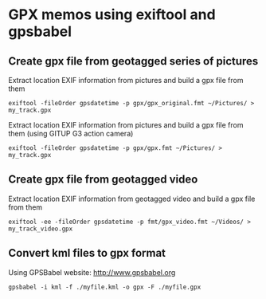 # GPX memos using exiftool and gpsbabel

## Create gpx file from geotagged series of pictures

Extract location EXIF information from pictures and build a gpx file from them

    exiftool -fileOrder gpsdatetime -p gpx/gpx_original.fmt ~/Pictures/ > my_track.gpx

Extract location EXIF information from pictures and build a gpx file from them (using GITUP G3 action camera)

    exiftool -fileOrder gpsdatetime -p gpx/gpx.fmt ~/Pictures/ > my_track.gpx

## Create gpx file from geotagged video

Extract location EXIF information from geotagged video and build a gpx file from them

    exiftool -ee -fileOrder gpsdatetime -p fmt/gpx_video.fmt ~/Videos/ > my_track_video.gpx

## Convert kml files to gpx format

Using GPSBabel website: http://www.gpsbabel.org

    gpsbabel -i kml -f ./myfile.kml -o gpx -F ./myfile.gpx
